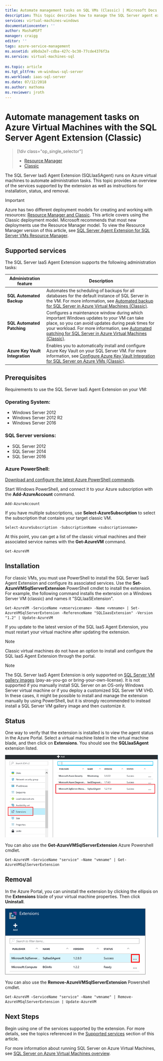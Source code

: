 ```yaml
---
title: Automate management tasks on SQL VMs (Classic) | Microsoft Docs
description: This topic describes how to manage the SQL Server agent extension, which automates specific SQL Server administration tasks. These include Automated Backup, Automated Patching, and Azure Key Vault Integration. This topic uses the classic deployment mode.
services: virtual-machines-windows
documentationcenter: ''
author: MashaMSFT
manager: craigg
editor: ''
tags: azure-service-management
ms.assetid: a9bda2e7-cdba-427c-bc30-77cde4376f3a
ms.service: virtual-machines-sql

ms.topic: article
ms.tgt_pltfrm: vm-windows-sql-server
ms.workload: iaas-sql-server
ms.date: 07/12/2018
ms.author: mathoma
ms.reviewer: jroth
---
```

# Automate management tasks on Azure Virtual Machines with the SQL Server Agent Extension (Classic)
> [!div class="op_single_selector"]
> * [Resource Manager](../../../azure-sql/virtual-machines/windows/automate-management-sql-server-iaas-agent-extension.md)
> * [Classic](../classic/sql-server-agent-extension.md)
> 
>
 
The SQL Server IaaS Agent Extension (SQLIaaSAgent) runs on Azure virtual machines to automate administration tasks. This topic provides an overview of the services supported by the extension as well as instructions for installation, status, and removal.

> [!IMPORTANT] 
> Azure has two different deployment models for creating and working with resources: [Resource Manager and Classic](../../../azure-resource-manager/management/deployment-models.md). This article covers using the Classic deployment model. Microsoft recommends that most new deployments use the Resource Manager model. To view the Resource Manager version of this article, see [SQL Server Agent Extension for SQL Server VMs Resource Manager](../../../azure-sql/virtual-machines/windows/automate-management-sql-server-iaas-agent-extension.md).

## Supported services
The SQL Server IaaS Agent Extension supports the following administration tasks:

| Administration feature | Description |
| --- | --- |
| **SQL Automated Backup** |Automates the scheduling of backups for all databases for the default instance of SQL Server in the VM. For more information, see [Automated backup for SQL Server in Azure Virtual Machines (Classic)](../classic/sql-automated-backup.md). |
| **SQL Automated Patching** |Configures a maintenance window during which important Windows updates to your VM can take place, so  you can avoid updates during peak times for your workload. For more information, see [Automated patching for SQL Server in Azure Virtual Machines (Classic)](../classic/sql-automated-patching.md). |
| **Azure Key Vault Integration** |Enables you to automatically install and configure Azure Key Vault on your SQL Server VM. For more information, see [Configure Azure Key Vault Integration for SQL Server on Azure VMs (Classic)](../classic/ps-sql-keyvault.md). |

## Prerequisites
Requirements to use the SQL Server IaaS Agent Extension on your VM:

### Operating System:
* Windows Server 2012
* Windows Server 2012 R2
* Windows Server 2016

### SQL Server versions:
* SQL Server 2012
* SQL Server 2014
* SQL Server 2016

### Azure PowerShell:
[Download and configure the latest Azure PowerShell commands](/powershell/azure/overview).

Start Windows PowerShell, and connect it to your Azure subscription with the **Add-AzureAccount** command.

    Add-AzureAccount

If you have multiple subscriptions, use **Select-AzureSubscription** to select the subscription that contains your target classic VM.

    Select-AzureSubscription -SubscriptionName <subscriptionname>

At this point, you can get a list of the classic virtual machines and their associated service names with the **Get-AzureVM** command.

    Get-AzureVM

## Installation
For classic VMs, you must use PowerShell to install the SQL Server IaaS Agent Extension and configure its associated services. Use the **Set-AzureVMSqlServerExtension** PowerShell cmdlet to install the extension. For example, the following command installs the extension on a Windows Server VM (classic) and names it "SQLIaaSExtension".

    Get-AzureVM -ServiceName <vmservicename> -Name <vmname> | Set-AzureVMSqlServerExtension -ReferenceName "SQLIaasExtension" -Version "1.2" | Update-AzureVM

If you update to the latest version of the SQL IaaS Agent Extension, you must restart your virtual machine after updating the extension.

> [!NOTE]
> Classic virtual machines do not have an option to install and configure the SQL IaaS Agent Extension through the portal.

> [!NOTE]
> The SQL Server IaaS Agent Extension is only supported on [SQL Server VM gallery images](../../../azure-sql/virtual-machines/windows/sql-server-on-azure-vm-iaas-what-is-overview.md#get-started-with-sql-vms) (pay-as-you-go or bring-your-own-license). It is not supported if you manually install SQL Server on an OS-only Windows Server virtual machine or if you deploy a customized SQL Server VM VHD. In these cases, it might be possible to install and manage the extension manually by using PowerShell, but it is strongly recommended to instead install a SQL Server VM gallery image and then customize it.

## Status
One way to verify that the extension is installed is to view the agent status in the Azure Portal. Select a virtual machine listed in the virtual machine blade, and then click on **Extensions**. You should see the **SQLIaaSAgent** extension listed.

![SQL Server IaaS Agent Extension in Azure Portal](./media/virtual-machines-windows-classic-sql-server-agent-extension/azure-sql-server-iaas-agent-portal.png)

You can also use the **Get-AzureVMSqlServerExtension** Azure Powershell cmdlet.

    Get-AzureVM –ServiceName "service" –Name "vmname" | Get-AzureVMSqlServerExtension

## Removal
In the Azure Portal, you can uninstall the extension by clicking the ellipsis on the **Extensions** blade of your virtual machine properties. Then click **Uninstall**.

![Uninstall the SQL Server IaaS Agent Extension in Azure Portal](./media/virtual-machines-windows-classic-sql-server-agent-extension/azure-sql-server-iaas-agent-uninstall.png)

You can also use the **Remove-AzureVMSqlServerExtension** Powershell cmdlet.

    Get-AzureVM –ServiceName "service" –Name "vmname" | Remove-AzureVMSqlServerExtension | Update-AzureVM

## Next Steps
Begin using one of the services supported by the extension. For more details, see the topics referenced in the [Supported services](#supported-services) section of this article.

For more information about running SQL Server on Azure Virtual Machines, see [SQL Server on Azure Virtual Machines overview](../../../azure-sql/virtual-machines/windows/sql-server-on-azure-vm-iaas-what-is-overview.md).

